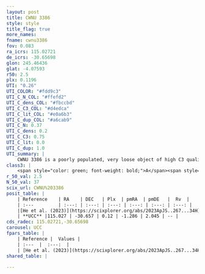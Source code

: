 ```yaml
---
layout: post
title: CWNU 3386
style: style
title_flag: true
more_names: 
fname: cwnu3386
fov: 0.083
ra_icrs: 115.02721
de_icrs: -30.65698
glon: 245.46436
glat: -4.07593
r50: 2.5
plx: 0.1196
UTI: "0.26"
UTI_COLOR: "#fdd9c3"
UTI_C_N_COL: "#ffefd2"
UTI_C_dens_COL: "#fbccbd"
UTI_C_C3_COL: "#d4edca"
UTI_C_lit_COL: "#e0a6b3"
UTI_C_dup_COL: "#a6cab9"
UTI_C_N: 0.37
UTI_C_dens: 0.2
UTI_C_C3: 0.75
UTI_C_lit: 0.0
UTI_C_dup: 1.0
UTI_summary: |
    CWNU 3386 is a poorly populated, very loose object of high C3 quality. It was recently reported in the literature.
class3: |
    <span style="color: green; font-weight: bold;">A</span><span style="color: #FFC300; font-weight: bold;">B</span>
r_50_val: 2.5
N_50_val: 37
scix_url: CWNU%203386
posit_table: |
    | Reference    | RA    | DEC   | Plx  | pmRA  | pmDE   |  Rv  |
    | :---         | :---: | :---: | :---: | :---: | :---: | :---: |
    |[He et al. (2023)](https://scixplorer.org/abs/2023ApJS..267...34H) | 115.036 | -30.657 | 0.13 | -1.281 | 2.081 | -- |
    | **UCC** |115.027 | -30.657 | 0.12 | -1.286 | 2.045 | -- | 
cds_radec: 115.02721,-30.65698
carousel: UCC
fpars_table: |
    | Reference |  Values |
    | :---  |  :---:  |
    | [He et al. (2023)](https://scixplorer.org/abs/2023ApJS..267...34H) | `A0=0.25, m-M=13.7, logA=9.2` |
shared_table: |
    
---
```

